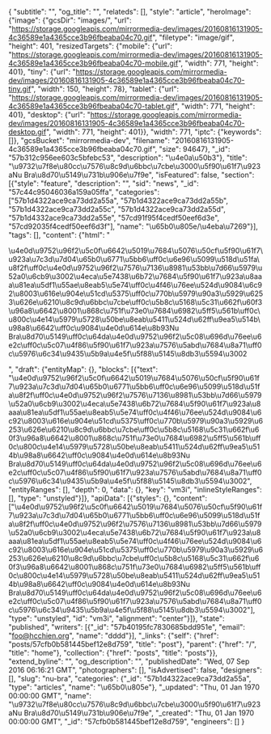{
"subtitle": "", "og_title": "", "relateds": [], "style": "article", "heroImage": {"image": {"gcsDir": "images/", "url": "https://storage.googleapis.com/mirrormedia-dev/images/20160816131905-4c36589e1a4365cce3b96fbeaba04c70.gif", "filetype": "image/gif", "height": 401, "resizedTargets": {"mobile": {"url": "https://storage.googleapis.com/mirrormedia-dev/images/20160816131905-4c36589e1a4365cce3b96fbeaba04c70-mobile.gif", "width": 771, "height": 401}, "tiny": {"url": "https://storage.googleapis.com/mirrormedia-dev/images/20160816131905-4c36589e1a4365cce3b96fbeaba04c70-tiny.gif", "width": 150, "height": 78}, "tablet": {"url": "https://storage.googleapis.com/mirrormedia-dev/images/20160816131905-4c36589e1a4365cce3b96fbeaba04c70-tablet.gif", "width": 771, "height": 401}, "desktop": {"url": "https://storage.googleapis.com/mirrormedia-dev/images/20160816131905-4c36589e1a4365cce3b96fbeaba04c70-desktop.gif", "width": 771, "height": 401}}, "width": 771, "iptc": {"keywords": []}, "gcsBucket": "mirrormedia-dev", "filename": "20160816131905-4c36589e1a4365cce3b96fbeaba04c70.gif", "size": 94647}, "_id": "57b312c956ee603c5bfebc53", "description": "\u4e0a\u50b3"}, "title": "\u9732\u7f8e\u80cc\u7576\u8c9d\u6bbc\u7cbe\u3000\u5f90\u61f7\u923aNu Bra\u8d70\u5149\u731b\u906e\u7f9e", "isFeatured": false, "section": [{"style": "feature", "description": "", "sid": "news", "_id": "57c44c95046036a159a05ffa", "categories": ["57b1d4322ace9ca73dd2a55a", "57b1d4322ace9ca73dd2a55b", "57b1d4322ace9ca73dd2a55c", "57b1d4322ace9ca73dd2a55d", "57b1d4332ace9ca73dd2a55e", "57cd91f95f4cedf50eef6d3e", "57cd92035f4cedf50eef6d3f"], "name": "\u65b0\u805e/\u4eba\u7269"}], "tags": [], "content": {"html": "<p>\u4e0d\u9752\u96f2\u5c0f\u6642\u5019\u7684\u5076\u50cf\u5f90\u61f7\u923a\u7c3d\u7d04\u65b0\u6771\u5bb6\uff0c\u6e96\u5099\u518d\u51fa\u8f2f\uff0c\u4e0d\u9752\u96f2\u7576\u7136\u8981\u53bb\u7d66\u5979\u52a0\u6cb9\u3002\u4eca\u5e7438\u6b72\u7684\u5f90\u61f7\u923a\u8aaa\u81ea\u5df1\u55ae\u8eab5\u5e74\uff0c\u4f46\u76ee\u524d\u9084\u6c92\u8003\u616e\u904e\u51cd\u5375\uff0c\u770b\u5979\u90a3\u5929\u6253\u626e\u6210\u8c9d\u6bbc\u7cbe\uff0c\u5b8c\u5168\u5c31\u662f\u60f3\u96a8\u6642\u8001\u868c\u751f\u73e0\u7684\u6982\u5ff5\u561b\uff0c\u800c\u4e14\u5979\u5728\u50be\u8eab\u5411\u524d\u62ff\u9ea5\u514b\u98a8\u6642\uff0c\u9084\u4e0d\u614e\u8b93Nu Bra\u8d70\u5149\uff0c\u64da\u4e0d\u9752\u96f2\u5c08\u696d\u76ee\u6e2c\uff0c\u5c07\u4f86\u5f90\u61f7\u923a\u7576\u5abd\u7684\u8a71\uff0c\u5976\u6c34\u9435\u5b9a\u4e5f\u5f88\u5145\u8db3\u5594\u3002</p>", "draft": {"entityMap": {}, "blocks": [{"text": "\u4e0d\u9752\u96f2\u5c0f\u6642\u5019\u7684\u5076\u50cf\u5f90\u61f7\u923a\u7c3d\u7d04\u65b0\u6771\u5bb6\uff0c\u6e96\u5099\u518d\u51fa\u8f2f\uff0c\u4e0d\u9752\u96f2\u7576\u7136\u8981\u53bb\u7d66\u5979\u52a0\u6cb9\u3002\u4eca\u5e7438\u6b72\u7684\u5f90\u61f7\u923a\u8aaa\u81ea\u5df1\u55ae\u8eab5\u5e74\uff0c\u4f46\u76ee\u524d\u9084\u6c92\u8003\u616e\u904e\u51cd\u5375\uff0c\u770b\u5979\u90a3\u5929\u6253\u626e\u6210\u8c9d\u6bbc\u7cbe\uff0c\u5b8c\u5168\u5c31\u662f\u60f3\u96a8\u6642\u8001\u868c\u751f\u73e0\u7684\u6982\u5ff5\u561b\uff0c\u800c\u4e14\u5979\u5728\u50be\u8eab\u5411\u524d\u62ff\u9ea5\u514b\u98a8\u6642\uff0c\u9084\u4e0d\u614e\u8b93Nu Bra\u8d70\u5149\uff0c\u64da\u4e0d\u9752\u96f2\u5c08\u696d\u76ee\u6e2c\uff0c\u5c07\u4f86\u5f90\u61f7\u923a\u7576\u5abd\u7684\u8a71\uff0c\u5976\u6c34\u9435\u5b9a\u4e5f\u5f88\u5145\u8db3\u5594\u3002", "entityRanges": [], "depth": 0, "data": {}, "key": "vm3i", "inlineStyleRanges": [], "type": "unstyled"}]}, "apiData": [{"styles": {}, "content": ["\u4e0d\u9752\u96f2\u5c0f\u6642\u5019\u7684\u5076\u50cf\u5f90\u61f7\u923a\u7c3d\u7d04\u65b0\u6771\u5bb6\uff0c\u6e96\u5099\u518d\u51fa\u8f2f\uff0c\u4e0d\u9752\u96f2\u7576\u7136\u8981\u53bb\u7d66\u5979\u52a0\u6cb9\u3002\u4eca\u5e7438\u6b72\u7684\u5f90\u61f7\u923a\u8aaa\u81ea\u5df1\u55ae\u8eab5\u5e74\uff0c\u4f46\u76ee\u524d\u9084\u6c92\u8003\u616e\u904e\u51cd\u5375\uff0c\u770b\u5979\u90a3\u5929\u6253\u626e\u6210\u8c9d\u6bbc\u7cbe\uff0c\u5b8c\u5168\u5c31\u662f\u60f3\u96a8\u6642\u8001\u868c\u751f\u73e0\u7684\u6982\u5ff5\u561b\uff0c\u800c\u4e14\u5979\u5728\u50be\u8eab\u5411\u524d\u62ff\u9ea5\u514b\u98a8\u6642\uff0c\u9084\u4e0d\u614e\u8b93Nu Bra\u8d70\u5149\uff0c\u64da\u4e0d\u9752\u96f2\u5c08\u696d\u76ee\u6e2c\uff0c\u5c07\u4f86\u5f90\u61f7\u923a\u7576\u5abd\u7684\u8a71\uff0c\u5976\u6c34\u9435\u5b9a\u4e5f\u5f88\u5145\u8db3\u5594\u3002"], "type": "unstyled", "id": "vm3i", "alignment": "center"}]}, "state": "published", "writers": [{"_id": "57b40195fc7830685bdd951e", "email": "foo@hcchien.org", "name": "dddd"}], "_links": {"self": {"href": "posts/57cfb0b581445bef12e8d759", "title": "post"}, "parent": {"href": "/", "title": "home"}, "collection": {"href": "posts", "title": "posts"}}, "extend_byline": "", "og_description": "", "publishedDate": "Wed, 07 Sep 2016 06:16:21 GMT", "photographers": [], "isAdvertised": false, "designers": [], "slug": "nu-bra", "categories": {"_id": "57b1d4322ace9ca73dd2a55a", "type": "articles", "name": "\u65b0\u805e"}, "_updated": "Thu, 01 Jan 1970 00:00:00 GMT", "name": "\u9732\u7f8e\u80cc\u7576\u8c9d\u6bbc\u7cbe\u3000\u5f90\u61f7\u923aNu Bra\u8d70\u5149\u731b\u906e\u7f9e", "_created": "Thu, 01 Jan 1970 00:00:00 GMT", "_id": "57cfb0b581445bef12e8d759", "engineers": []
}